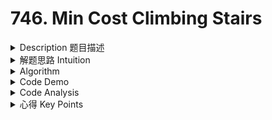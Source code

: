 # 746. Min Cost Climbing Stairs

<details>

<summary>Description 题目描述 </summary>

You are given an integer array `cost` where `cost[i]` is the cost of `ith` step on a staircase. Once you pay the cost, you can either climb one or two steps.

You can either start from the step with index `0`, or the step with index `1`.

Return _the minimum cost to reach the top of the floor_.

**Example 1:**

<pre><code><strong>Input: cost = [10,15,20]
</strong><strong>Output: 15
</strong><strong>Explanation: You will start at index 1.
</strong>- Pay 15 and climb two steps to reach the top.
The total cost is 15.
</code></pre>

**Example 2:**

<pre><code><strong>Input: cost = [1,100,1,1,1,100,1,1,100,1]
</strong><strong>Output: 6
</strong><strong>Explanation: You will start at index 0.
</strong>- Pay 1 and climb two steps to reach index 2.
- Pay 1 and climb two steps to reach index 4.
- Pay 1 and climb two steps to reach index 6.
- Pay 1 and climb one step to reach index 7.
- Pay 1 and climb two steps to reach index 9.
- Pay 1 and climb one step to reach the top.
The total cost is 6.
</code></pre>

\


</details>

<details>

<summary>解题思路 Intuition </summary>



</details>

<details>

<summary>Algorithm </summary>





</details>

<details>

<summary>Code Demo </summary>

```java
```

</details>

<details>

<summary>Code Analysis</summary>



</details>

<details>

<summary>心得 Key Points</summary>



</details>
